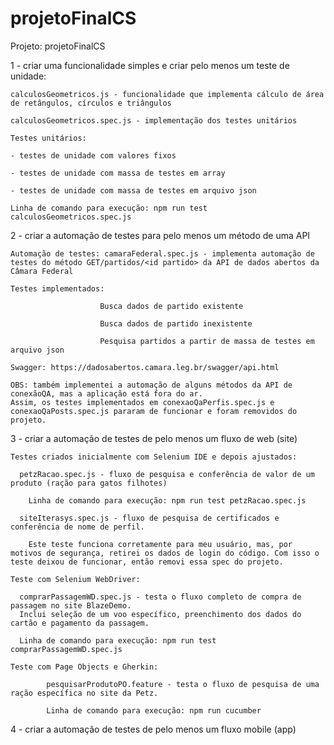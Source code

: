 # projetoFinalCS
Projeto: projetoFinalCS

1 - criar uma funcionalidade simples e criar pelo menos um teste de unidade:

    calculosGeometricos.js - funcionalidade que implementa cálculo de área de retângulos, círculos e triângulos
      
    calculosGeometricos.spec.js - implementação dos testes unitários
  
    Testes unitários:
    
    - testes de unidade com valores fixos
    
    - testes de unidade com massa de testes em array
    
    - testes de unidade com massa de testes em arquivo json

    Linha de comando para execução: npm run test calculosGeometricos.spec.js 


2 - criar a automação de testes para pelo menos um método de uma API

    Automação de testes: camaraFederal.spec.js - implementa automação de testes do método GET/partidos/<id partido> da API de dados abertos da Câmara Federal

    Testes implementados: 
  
                        Busca dados de partido existente
                        
                        Busca dados de partido inexistente
                        
                        Pesquisa partidos a partir de massa de testes em arquivo json
                      
    Swagger: https://dadosabertos.camara.leg.br/swagger/api.html

    OBS: também implementei a automação de alguns métodos da API de conexãoQA, mas a aplicação está fora do ar.
    Assim, os testes implementados em conexaoQaPerfis.spec.js e conexaoQaPosts.spec.js pararam de funcionar e foram removidos do projeto.


3 - criar a automação de testes de pelo menos um fluxo de web (site)

    Testes criados inicialmente com Selenium IDE e depois ajustados:
  
      petzRacao.spec.js - fluxo de pesquisa e conferência de valor de um produto (ração para gatos filhotes)
      
        Linha de comando para execução: npm run test petzRacao.spec.js

      siteIterasys.spec.js - fluxo de pesquisa de certificados e conferência de nome de perfil. 
      
        Este teste funciona corretamente para meu usuário, mas, por motivos de segurança, retirei os dados de login do código. Com isso o teste deixou de funcionar, então removi essa spec do projeto.

    Teste com Selenium WebDriver:
    
      comprarPassagemWD.spec.js - testa o fluxo completo de compra de passagem no site BlazeDemo.
      Inclui seleção de um voo específico, preenchimento dos dados do cartão e pagamento da passagem.
  
      Linha de comando para execução: npm run test comprarPassagemWD.spec.js
    
    Teste com Page Objects e Gherkin:
    
            pesquisarProdutoPO.feature - testa o fluxo de pesquisa de uma ração específica no site da Petz.
  
            Linha de comando para execução: npm run cucumber
                 
4 - criar a automação de testes de pelo menos um fluxo mobile (app)
